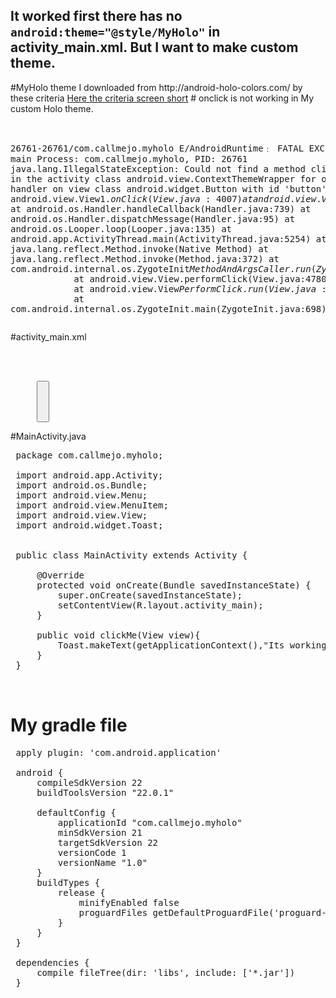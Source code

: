 <h2>It worked first there has no <code>   android:theme="@style/MyHolo"</code> in activity_main.xml. But I want to make custom theme. </h2>
#MyHolo theme I downloaded from http://android-holo-colors.com/ by these criteria
<a href="#">Here the criteria screen short</a>
# onclick is not working in My custom Holo theme.
<pre>

  26761-26761/com.callmejo.myholo E/AndroidRuntime﹕ FATAL EXCEPTION: main
     Process: com.callmejo.myholo, PID: 26761
     java.lang.IllegalStateException: Could not find a method clickMe(View) in the activity class android.view.ContextThemeWrapper for onClick handler on view class android.widget.Button with id 'button'
             at android.view.View$1.onClick(View.java:4007)
             at android.view.View.performClick(View.java:4780)
             at android.view.View$PerformClick.run(View.java:19866)
             at android.os.Handler.handleCallback(Handler.java:739)
             at android.os.Handler.dispatchMessage(Handler.java:95)
             at android.os.Looper.loop(Looper.java:135)
             at android.app.ActivityThread.main(ActivityThread.java:5254)
             at java.lang.reflect.Method.invoke(Native Method)
             at java.lang.reflect.Method.invoke(Method.java:372)
             at com.android.internal.os.ZygoteInit$MethodAndArgsCaller.run(ZygoteInit.java:903)
             at com.android.internal.os.ZygoteInit.main(ZygoteInit.java:698)
      Caused by: java.lang.NoSuchMethodException: clickMe [class android.view.View]
             at java.lang.Class.getMethod(Class.java:664)
             at java.lang.Class.getMethod(Class.java:643)
             at android.view.View$1.onClick(View.java:4000)
             at android.view.View.performClick(View.java:4780)
             at android.view.View$PerformClick.run(View.java:19866)
             at android.os.Handler.handleCallback(Handler.java:739)
             at android.os.Handler.dispatchMessage(Handler.java:95)
             at android.os.Looper.loop(Looper.java:135)
             at android.app.ActivityThread.main(ActivityThread.java:5254)
             at java.lang.reflect.Method.invoke(Native Method)
             at java.lang.reflect.Method.invoke(Method.java:372)
             at com.android.internal.os.ZygoteInit$MethodAndArgsCaller.run(ZygoteInit.java:903)
             at com.android.internal.os.ZygoteInit.main(ZygoteInit.java:698)
 </pre>

 #activity_main.xml
 <pre>
 <RelativeLayout xmlns:android="http://schemas.android.com/apk/res/android"
     xmlns:tools="http://schemas.android.com/tools" android:layout_width="match_parent"
     android:layout_height="match_parent" android:paddingLeft="@dimen/activity_horizontal_margin"
     android:paddingRight="@dimen/activity_horizontal_margin"
     android:paddingTop="@dimen/activity_vertical_margin"
     android:paddingBottom="@dimen/activity_vertical_margin" tools:context=".MainActivity"
     android:theme="@style/MyHolo"
     >


     <Button
         android:layout_width="match_parent"
         android:layout_height="wrap_content"
         android:text="CLICK ME"
         android:id="@+id/button"
         android:layout_centerVertical="true"
         android:layout_centerHorizontal="true"
         android:onClick="clickMe"
         />
 </RelativeLayout>

 </pre>

 #MainActivity.java
 <pre>
 package com.callmejo.myholo;

 import android.app.Activity;
 import android.os.Bundle;
 import android.view.Menu;
 import android.view.MenuItem;
 import android.view.View;
 import android.widget.Toast;


 public class MainActivity extends Activity {

     @Override
     protected void onCreate(Bundle savedInstanceState) {
         super.onCreate(savedInstanceState);
         setContentView(R.layout.activity_main);
     }

     public void clickMe(View view){
         Toast.makeText(getApplicationContext(),"Its working fine!",Toast.LENGTH_LONG).show();
     }
 }

 </pre>

 # My gradle file
 <pre>
 apply plugin: 'com.android.application'

 android {
     compileSdkVersion 22
     buildToolsVersion "22.0.1"

     defaultConfig {
         applicationId "com.callmejo.myholo"
         minSdkVersion 21
         targetSdkVersion 22
         versionCode 1
         versionName "1.0"
     }
     buildTypes {
         release {
             minifyEnabled false
             proguardFiles getDefaultProguardFile('proguard-android.txt'), 'proguard-rules.pro'
         }
     }
 }

 dependencies {
     compile fileTree(dir: 'libs', include: ['*.jar'])
 }
</pre>